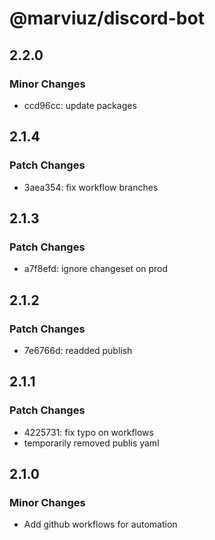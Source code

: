 # @marviuz/discord-bot

## 2.2.0

### Minor Changes

- ccd96cc: update packages

## 2.1.4

### Patch Changes

- 3aea354: fix workflow branches

## 2.1.3

### Patch Changes

- a7f8efd: ignore changeset on prod

## 2.1.2

### Patch Changes

- 7e6766d: readded publish

## 2.1.1

### Patch Changes

- 4225731: fix typo on workflows
- temporarily removed publis yaml

## 2.1.0

### Minor Changes

- Add github workflows for automation
